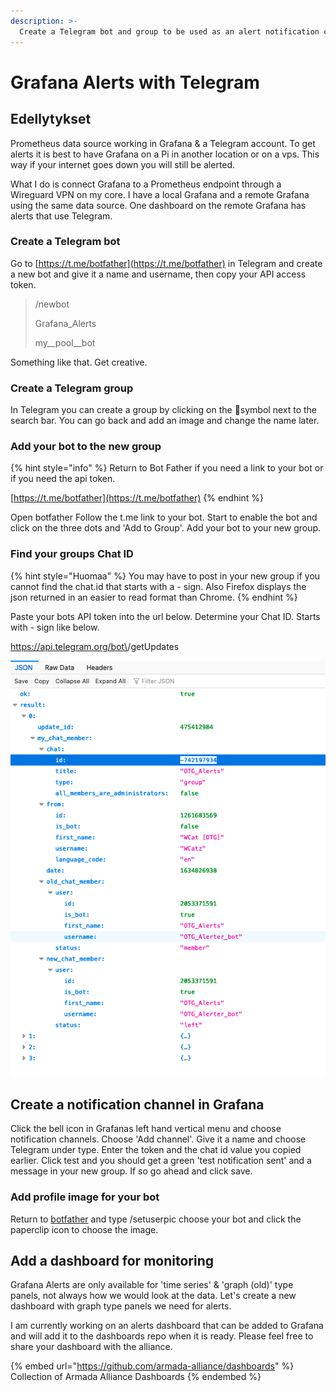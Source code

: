 ```yaml
---
description: >-
  Create a Telegram bot and group to be used as an alert notification channel within Grafana
---
```


# Grafana Alerts with Telegram

## Edellytykset

Prometheus data source working in Grafana & a Telegram account. To get alerts it is best to have Grafana on a Pi in another location or on a vps. This way if your internet goes down you will still be alerted.

What I do is connect Grafana to a Prometheus endpoint through a Wireguard VPN on my core. I have a local Grafana and a remote Grafana using the same data source. One dashboard on the remote Grafana has alerts that use Telegram.

### Create a Telegram bot

Go to [https://t.me/botfather](https://t.me/botfather) in Telegram and create a new bot and give it a name and username, then copy your API access token.

> /newbot
> 
> Grafana\_Alerts
> 
> my\_\_pool\_\_bot

Something like that. Get creative.

### Create a Telegram group

In Telegram you can create a group by clicking on the :pencil:symbol next to the search bar. You can go back and add an image and change the name later.

### Add your bot to the new group

{% hint style="info" %}
Return to Bot Father if you need a link to your bot or if you need the api token.

[https://t.me/botfather](https://t.me/botfather)
{% endhint %}

Open botfather Follow the t.me link to your bot. Start to enable the bot and click on the three dots and 'Add to Group'. Add your bot to your new group.

### Find your groups Chat ID

{% hint style="Huomaa" %}
You may have to post in your new group if you cannot find the chat.id that starts with a - sign. Also Firefox displays the json returned in an easier to read format than Chrome.
{% endhint %}

Paste your bots API token into the url below. Determine your Chat ID. Starts with - sign like below.

https://api.telegram.org/bot\<YOUR BOT API TOKEN>/getUpdates

![ID will start with a - sign like above](../.gitbook/assets/alert.chat.id.png)

## Create a notification channel in Grafana

Click the bell icon in Grafanas left hand vertical menu and choose notification channels. Choose 'Add channel'. Give it a name and choose Telegram under type. Enter the token and the chat id value you copied earlier. Click test and you should get a green 'test notification sent' and a message in your new group. If so go ahead and click save.

### Add profile image for your bot

Return to [botfather](https://t.me/botfather) and type /setuserpic choose your bot and click the paperclip icon to choose the image.

## Add a dashboard for monitoring

Grafana Alerts are only available for 'time series' & 'graph (old)' type panels, not always how we would look at the data. Let's create a new dashboard with graph type panels we need for alerts.

I am currently working on an alerts dashboard that can be added to Grafana and will add it to the dashboards repo when it is ready. Please feel free to share your dashboard with the alliance.

{% embed url="https://github.com/armada-alliance/dashboards" %}
Collection of Armada Alliance Dashboards
{% endembed %}
